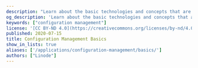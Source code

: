 ```yaml
---
description: "Learn about the basic technologies and concepts that are used across different configuration management tools."
og_description: 'Learn about the basic technologies and concepts that are used across different configuration management tools.'
keywords: ["configuration management"]
license: '[CC BY-ND 4.0](https://creativecommons.org/licenses/by-nd/4.0)'
published: 2020-07-15
title: Configuration Management Basics
show_in_lists: true
aliases: ['/applications/configuration-management/basics/']
authors: ["Linode"]
---
```


